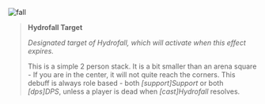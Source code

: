 ![fall]

> **Hydrofall Target**
>
> *Designated target of Hydrofall, which will activate when this effect
> expires.*
>
> This is a simple 2 person stack. It is a bit smaller than an arena square -
> If you are in the center, it will not quite reach the corners. This
> debuff is always role based - both *[support]Support* or both *[dps]DPS*,
> unless a player is dead when *[cast]Hydrofall* resolves.

[fall]: /aai/ketuduke/debuffs/hydrofall.png#debuff
